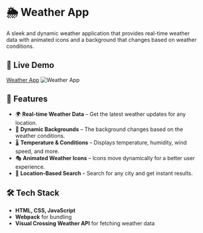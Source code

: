 # 🌦 Weather App

A sleek and dynamic weather application that provides real-time weather data with animated icons and a background that changes based on weather conditions.

## 🔗 Live Demo  
[Weather App](https://h-aryan.github.io/Weather-App/)
![Weather App](https://i.imgur.com/XEYQ9lc.png)


## 🚀 Features  
- 🌍 **Real-time Weather Data** – Get the latest weather updates for any location.  
- 🎨 **Dynamic Backgrounds** – The background changes based on the weather conditions.  
- 🌡 **Temperature & Conditions** – Displays temperature, humidity, wind speed, and more.  
- 🎭 **Animated Weather Icons** – Icons move dynamically for a better user experience.  
- 📍 **Location-Based Search** – Search for any city and get instant results.  

## 🛠 Tech Stack  
- **HTML, CSS, JavaScript**  
- **Webpack** for bundling  
- **Visual Crossing Weather API** for fetching weather data  


